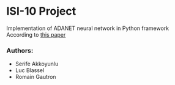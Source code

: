 # ISI-10 Project
Implementation of ADANET neural network in Python framework  
According to [this paper](https://arxiv.org/pdf/1607.01097.pdf)  

### Authors:
* Serife Akkoyunlu
* Luc Blassel
* Romain Gautron
